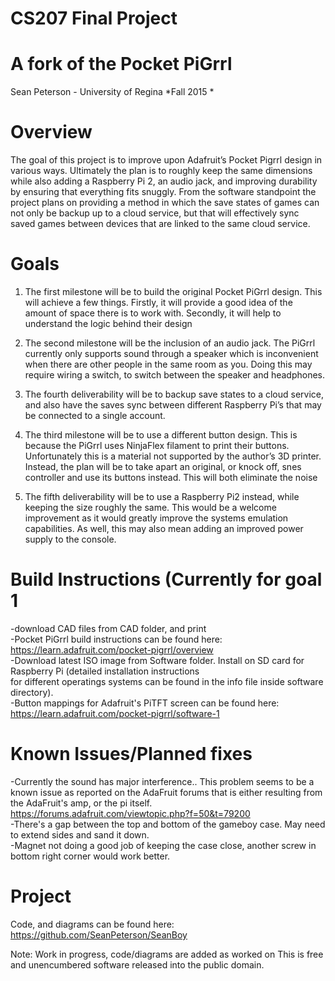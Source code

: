 # CS207 Final Project
# A fork of the Pocket PiGrrl
Sean Peterson - University of Regina
*Fall 2015 *

# Overview
The goal of this project is to improve upon Adafruit’s Pocket Pigrrl design in various ways. Ultimately the plan is to roughly keep the same dimensions while also adding a Raspberry Pi 2, an audio jack, and improving durability by ensuring that everything fits snuggly. From the software standpoint the project plans on providing a method in which the save states of games can not only be backup up to a cloud service, but that will effectively sync saved games between devices that are linked to the same cloud service.

# Goals
1. The first milestone will be to build the original Pocket PiGrrl design. This will achieve a few things. Firstly, it will provide a good idea of the amount of space there is to work with. Secondly, it will help to understand the logic behind their design

2. The second milestone will be the inclusion of an audio jack. The PiGrrl currently only supports sound through a speaker which is inconvenient when there are other people in the same room as you. Doing this may require wiring a switch, to switch between the speaker and headphones.

3. The fourth deliverability will be to backup save states to a cloud service, and also have the saves sync between different Raspberry Pi’s that may be connected to a single account. 

4. The third milestone will be to use a different button design. This is because the PiGrrl uses NinjaFlex filament to print their buttons. Unfortunately this is a material not supported by the author’s 3D printer. Instead, the plan will be to take apart an original, or knock off, snes controller and use its buttons instead. This will both eliminate the noise 

5. The fifth deliverability will be to use a Raspberry Pi2 instead, while keeping the size roughly the same. This would be a welcome improvement as it would greatly improve the systems emulation capabilities. As well, this may also mean adding an improved power supply to the console. 

<h1>Build Instructions (Currently for goal 1</h1>

-download CAD files from CAD folder, and print <br>
-Pocket PiGrrl build instructions can be found here: https://learn.adafruit.com/pocket-pigrrl/overview <br>
-Download latest ISO image from Software folder. Install on SD card for Raspberry Pi (detailed installation instructions <br>
for different operatings systems can be found in the info file inside software directory). <br>
-Button mappings for Adafruit's PiTFT screen can be found here: https://learn.adafruit.com/pocket-pigrrl/software-1 <br>

# Known Issues/Planned fixes
-Currently the sound has major interference.. This problem seems to be a known issue as reported on the AdaFruit forums that is either resulting from the AdaFruit's amp, or the pi itself. <https://forums.adafruit.com/viewtopic.php?f=50&t=79200> <br>
-There's a gap between the top and bottom of the gameboy case. May need to extend sides and sand it down.<br>
-Magnet not doing a good job of keeping the case close, another screw in bottom right corner would work better. <br>

# Project
Code, and diagrams can be found here: https://github.com/SeanPeterson/SeanBoy

Note: Work in progress, code/diagrams are added as worked on
This is free and unencumbered software released into the public domain.

